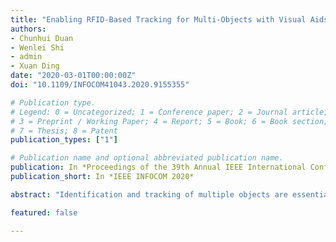 ```yaml
---
title: "Enabling RFID-Based Tracking for Multi-Objects with Visual Aids: A Calibration-Free Solution"
authors:
- Chunhui Duan
- Wenlei Shi
- admin
- Xuan Ding
date: "2020-03-01T00:00:00Z"
doi: "10.1109/INFOCOM41043.2020.9155355"

# Publication type.
# Legend: 0 = Uncategorized; 1 = Conference paper; 2 = Journal article;
# 3 = Preprint / Working Paper; 4 = Report; 5 = Book; 6 = Book section;
# 7 = Thesis; 8 = Patent
publication_types: ["1"]

# Publication name and optional abbreviated publication name.
publication: In *Proceedings of the 39th Annual IEEE International Conference on Computer Communications*
publication_short: In *IEEE INFOCOM 2020*

abstract: "Identification and tracking of multiple objects are essential in many applications. As a key enabler of automatic ID technology, RFID has got widespread adoption with item-level tagging in everyday life. However, restricted to the computation capability of passive RFID systems, locating or tracking tags has always been a challenging task. Meanwhile, as a fundamental problem in the field of computer vision, object tracking in images has progressed to a remarkable state especially with the rapid development of deep learning in the past few years. To enable lightweight tracking of a specific target, researchers try to complement computer vision to existing RFID architecture and achieves fine granularity. However, such solution requires calibration of the cameras extrinsic parameters at each new setup, which is not convenient for usage. In this work, we propose Tagview, a pervasive identifying and tracking system that can work in various settings without repetitive calibration efforts. It addresses the challenge by skillfully deploying the RFID antenna and video camera at the identical position and devising a multi-target recognition schema with only the image-level trajectory information. We have implemented Tagview with commercial RFID and camera devices and evaluated it extensively. Experimental results show that our method can archive high accuracy and robustness."

featured: false

---
```

